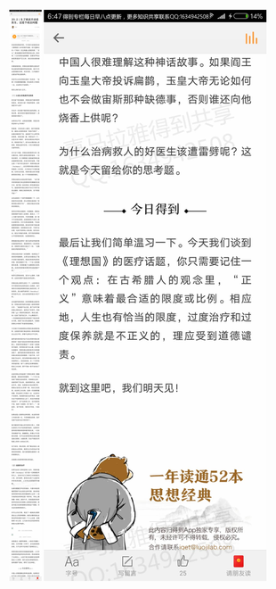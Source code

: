 ![](../../images/2017年08月/XY0808生了病该不该看医生，这是个政治问题.jpg)
![](../../images/2017年08月/XY0808生了病该不该看医生，这是个政治问题2.jpg)

